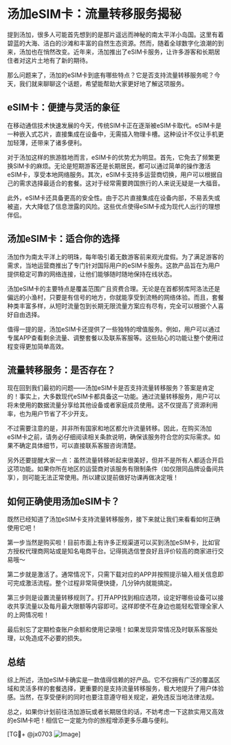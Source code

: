 # 汤加eSIM卡：流量转移服务揭秘

提到汤加，很多人可能首先想到的是那片遥远而神秘的南太平洋小岛国。这里有着碧蓝的大海、洁白的沙滩和丰富的自然生态资源。然而，随着全球数字化浪潮的到来，汤加也在悄然改变。近年来，汤加推出了eSIM卡服务，让许多游客和长期居住者对这片土地有了新的期待。

那么问题来了，汤加的eSIM卡到底有哪些特点？它是否支持流量转移服务呢？今天，我们就来聊聊这个话题，希望能帮助大家更好地了解这项服务。

## eSIM卡：便捷与灵活的象征

在移动通信技术快速发展的今天，传统SIM卡正在逐渐被eSIM卡取代。eSIM卡是一种嵌入式芯片，直接集成在设备中，无需插入物理卡槽。这种设计不仅让手机更加轻薄，还带来了诸多便利。

对于汤加这样的旅游胜地而言，eSIM卡的优势尤为明显。首先，它免去了频繁更换SIM卡的麻烦。无论是短期游客还是长期居民，都可以通过简单的操作激活eSIM卡，享受本地网络服务。其次，eSIM卡支持多运营商切换，用户可以根据自己的需求选择最适合的套餐。这对于经常需要跨国旅行的人来说无疑是一大福音。

此外，eSIM卡还具备更高的安全性。由于芯片直接集成在设备内部，不易丢失或被盗，大大降低了信息泄露的风险。这些优点使得eSIM卡成为现代人出行的理想伴侣。

## 汤加eSIM卡：适合你的选择

汤加作为南太平洋上的明珠，每年吸引着无数游客前来观光度假。为了满足游客的需求，当地运营商推出了专门针对国际用户的eSIM卡服务。这款产品旨在为用户提供稳定可靠的网络连接，让他们能够随时随地保持在线状态。

汤加eSIM卡的主要特点是覆盖范围广且资费合理。无论是在首都努库阿洛法还是偏远的小渔村，只要是有信号的地方，你就能享受到流畅的网络体验。而且，套餐种类丰富多样，从短时流量包到长期无限流量方案应有尽有，完全可以根据个人喜好自由选择。

值得一提的是，汤加eSIM卡还提供了一些独特的增值服务。例如，用户可以通过专属APP查看剩余流量、调整套餐以及联系客服等。这些贴心的功能让整个使用过程变得更加简单高效。

## 流量转移服务：是否存在？

现在回到我们最初的问题——汤加eSIM卡是否支持流量转移服务？答案是肯定的！事实上，大多数现代eSIM卡都具备这一功能。通过流量转移服务，用户可以将未使用的数据流量分享给其他设备或者家庭成员使用。这不仅提高了资源利用率，也为用户节省了不少开支。

不过需要注意的是，并非所有国家和地区都允许流量转移。因此，在购买汤加eSIM卡之前，请务必仔细阅读相关条款说明，确保该服务符合您的实际需求。如果不确定具体细节，可以直接联系客服咨询清楚。

另外还要提醒大家一点：虽然流量转移听起来很美好，但并不是所有人都适合开启这项功能。如果你所在地区的运营商对该服务有限制条件（如仅限同品牌设备间共享），则可能无法正常使用。所以建议提前做好功课再做决定哦！

## 如何正确使用汤加eSIM卡？

既然已经知道了汤加eSIM卡支持流量转移服务，接下来就让我们来看看如何正确使用它吧！

第一步当然是购买啦！目前市面上有许多正规渠道可以买到汤加eSIM卡，比如官方授权代理商网站或是知名电商平台。记得挑选信誉良好且评价较高的商家进行交易哦～

第二步就是激活了。通常情况下，只需下载对应的APP并按照提示输入相关信息即可完成激活流程。整个过程非常简便快捷，几分钟内就能搞定。

第三步则是设置流量转移规则了。打开APP找到相应选项，设定好哪些设备可以接收共享流量以及每月最大限额等内容即可。这样即使不在身边也能轻松管理全家人的上网情况啦！

最后别忘了定期检查账户余额和使用记录哦！如果发现异常情况及时联系客服处理，以免造成不必要的损失。

## 总结

综上所述，汤加eSIM卡确实是一款值得信赖的好产品。它不仅拥有广泛的覆盖区域和灵活多样的套餐选择，更重要的是支持流量转移服务，极大地提升了用户体验感。当然，在享受便利的同时也要注意遵守相关规定，避免违反当地法律法规。

总之，如果你计划前往汤加游玩或者长期居住的话，不妨考虑一下这款实用又高效的eSIM卡吧！相信它一定能为你的旅程增添更多乐趣与便利。

[TG💪+ @jx0703 ![Image](https://github.com/user-attachments/assets/dbca1d08-cadb-493c-b0ec-ad6f7a83f270)]